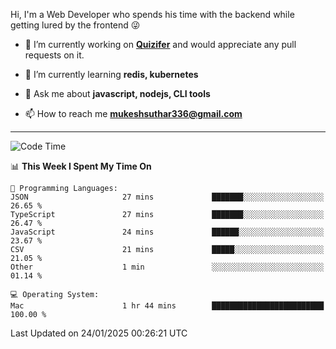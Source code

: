 Hi, I'm a Web Developer who spends his time with the backend while getting lured by the frontend 😜

- 🔭 I’m currently working on **[Quizifer](https://github.com/SutharMukesh/Quizifer/)** and would appreciate any pull requests on it.

- 🌱 I’m currently learning **redis, kubernetes**

- 💬 Ask me about **javascript, nodejs, CLI tools**

- 📫 How to reach me **mukeshsuthar336@gmail.com**

---
<!--START_SECTION:waka-->
![Code Time](http://img.shields.io/badge/Code%20Time-3%2C217%20hrs%2055%20mins-blue)

📊 **This Week I Spent My Time On** 

```text
💬 Programming Languages: 
JSON                     27 mins             ███████░░░░░░░░░░░░░░░░░░   26.65 % 
TypeScript               27 mins             ███████░░░░░░░░░░░░░░░░░░   26.47 % 
JavaScript               24 mins             ██████░░░░░░░░░░░░░░░░░░░   23.67 % 
CSV                      21 mins             █████░░░░░░░░░░░░░░░░░░░░   21.05 % 
Other                    1 min               ░░░░░░░░░░░░░░░░░░░░░░░░░   01.14 % 

💻 Operating System: 
Mac                      1 hr 44 mins        █████████████████████████   100.00 % 
```


 Last Updated on 24/01/2025 00:26:21 UTC
<!--END_SECTION:waka-->
